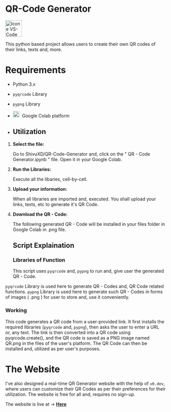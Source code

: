 # QR-Code Generator 
<img height="52px" width="52px" alt="Icone VS-Code" src="https://img.icons8.com/?size=100&id=7911&format=png&color=FFFFFF"/>


This python based project allows users to create their own QR codes of their links, texts and, more. 

# Requirements

- Python 3.x
- `pyqrcode` Library
- `pypng` Library
- <img src="https://img.icons8.com/?size=100&id=lOqoeP2Zy02f&format=png&color=000000"
       alt="Colab Icon"
       height="20px"
       width="20px"
       style="position: relative; top: 0px; margin-right: 5px;">
  Google Colab platform


- ## Utilization

1. **Select the file:**
 
    Go to ShivuXD/QR-Code-Generator and, click on the " QR - Code Generator.ipynb " file. Open it in your Google Colab.

2. **Run the Libraries:**
 
    Execute all the libaries, cell-by-cell.

3. **Upload your information:**

    When all libraries are imported and, executed. You shall upload your links, texts, etc to generate it's QR Code.

5. **Download the QR - Code:**

     The following generated QR - Code will be installed in your files folder in Google Colab in .png file.


   ## Script Explaination

   ### Libraries of Function

   This script uses `pyqrcode` and, `pypng` to run and, give user the generated QR - Code.

  `pyqrcode` Library is used here to generate QR - Codes and, QR Code related functions.
  `pypng` Library is used here to generate such QR - Codes in forms of images ( .png ) for user to store and, use it conveniently.

  ### Working
   This code generates a QR code from a user-provided link. It first installs the required libraries (`pyqrcode` and, `pypng`), then asks the user to enter a URL or, any text. The link is then converted into a QR code using pyqrcode.create(), and the QR code is saved as a PNG image named QR.png in the files of the user's platform.
   The QR Code can then be installed and, utilized as per user's purposes.


   # The Website
   
   I've also designed a real-time QR Generator website with the help of `v0.dev`, where users can customize their QR Codes as per their preferences for their utilization. The website is free for all and, requires no sign-up. 

   The website is live at -> **[Here](https://kzmnzagraceu6l2o5px5.lite.vusercontent.net/)**

